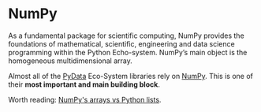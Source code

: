 # NumPy

As a fundamental package for scientific computing, NumPy provides the foundations of mathematical, scientific, engineering and data science programming within the Python Echo-system. NumPy’s main object is the homogeneous multidimensional array.<br>

Almost all of the [PyData](https://pydata.org) Eco-System libraries rely on [NumPy](http://www.numpy.org). This is one of their **most important and main building block**.<br>

Worth reading:
[NumPy's arrays vs Python lists](http://stackoverflow.com/questions/993984/why-numpy-instead-of-python-lists).